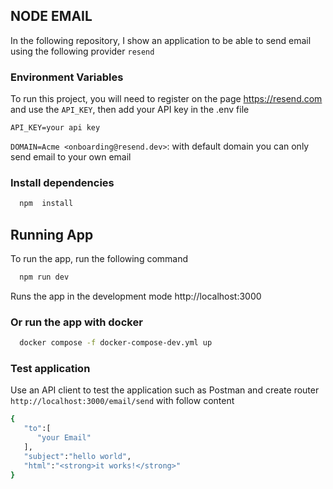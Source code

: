 
## NODE EMAIL

In the following repository, I show an application to be able to send email using the following provider `resend`

### Environment Variables
To run this project, you will need to register on the page https://resend.com and use the `API_KEY`, then add your API key in the .env file

 `API_KEY=your api key` 

 `DOMAIN=Acme <onboarding@resend.dev>`:  with default domain you can only send email to your own email


 ### Install dependencies

```bash
  npm  install
```
## Running App

To run the app, run the following command

```bash
  npm run dev
```
Runs the app in the development mode http://localhost:3000

 ### Or run the app with docker 

```bash
  docker compose -f docker-compose-dev.yml up
```
 ### Test application
Use an API client to test the application such as Postman and create router `http://localhost:3000/email/send` with follow content

```bash
{
   "to":[
      "your Email"
   ],
   "subject":"hello world",
   "html":"<strong>it works!</strong>"
}
```



